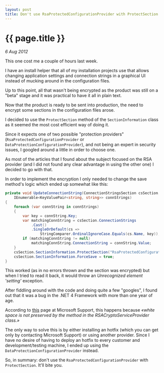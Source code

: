 ```yaml
---
layout: post
title: Don't use RsaProtectedConfigurationProvider with ProtectSection
---
```


# {{ page.title }}

_6 Aug 2012_

This one cost me a couple of hours last week.

I have an install helper that all of my installation projects use that allows changing application settings and connection strings in a graphical UI instead of mucking around in the configuration files.

Up to this point, all that wasn't being encrypted as the product was still on a "beta" stage and it was practical to have it all in plain text.

Now that the product is ready to be sent into production, the need to encrypt some sections in the configuration files arose.

I decided to use the `ProtectSection` method of the `SectionInformation` class as it seemed the most cost efficient way of doing it.

Since it expects one of two possible "protection providers" (`RsaProtectedConfigurationProvider` or `DataProtectionConfigurationProvider`), and not being an expert in security issues, I googled around a little in order to choose one.

As most of the articles that I found about the subject focused on the RSA provider (and I did not found any clear advantage in using the other one) I decided to go with that.

In order to implement the encryption I only needed to change the save method's logic which ended up somewhat like this:

``` cs
private void UpdateConnectionString(ConnectionStringsSection csSection,
    IEnumerable<KeyValuePair<string, string>> connStrings)
{
    foreach (var connString in connStrings)
    {
        var key = connString.Key;
        var matchingConnString = csSection.ConnectionStrings
            .Cast()
            .SingleOrDefault(cs =>
                StringComparer.OrdinalIgnoreCase.Equals(cs.Name, key));
        if (matchingConnString != null)
            matchingConnString.ConnectionString = connString.Value;
    }
    csSection.SectionInformation.ProtectSection("RsaProtectedConfigurationProvider");
    csSection.SectionInformation.ForceSave = true;
}
```

This worked (as in no errors thrown and the section was encrypted) but when I tried to read it back, it would throw an _Unrecognized element 'setting'_ exception.

After fiddling around with the code and doing quite a few "googles", I found out that it was a bug in the .NET 4 Framework with more than one year of age.

According to [this](http://support.microsoft.com/kb/2548766) page at Microsoft Support, this happens because _«white space is not preserved by the method in the *RSACryptoServiceProvider* class.»_

The only way to solve this is by either installing an hotfix (which you can get only by contacting Microsoft Support) or using another provider.
Since I have no desire of having to deploy an hotfix to every customer and development/testing machine, I ended up using the `DataProtectionConfigurationProvider` instead.

So, in summary: don't use the `RsaProtectedConfigurationProvider` with `ProtectSection`. It'll bite you.
